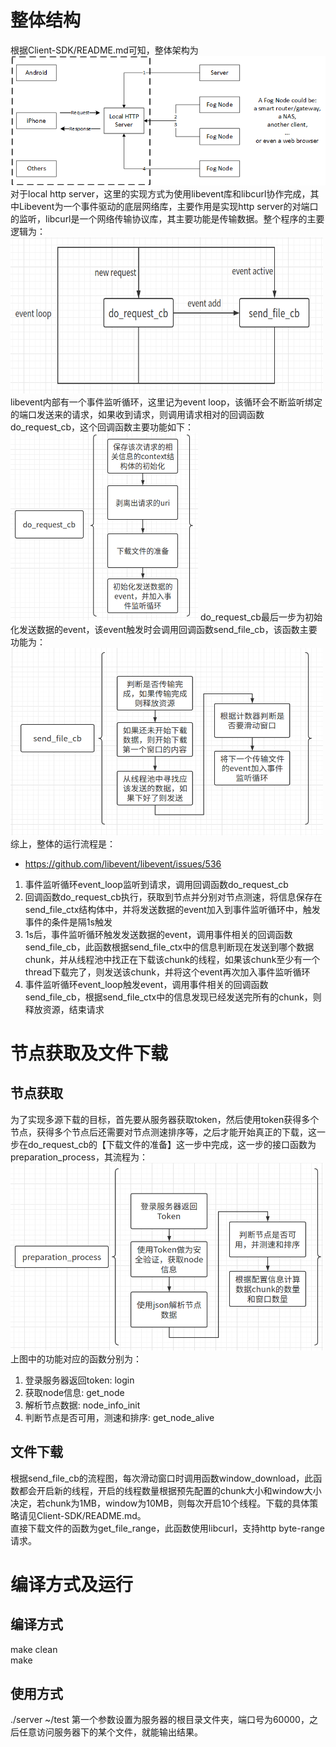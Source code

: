 # 整体结构
根据Client-SDK/README.md可知，整体架构为
![client architecture](../fig/client_architecture.png)
对于local http server，这里的实现方式为使用libevent库和libcurl协作完成，其中Libevent为一个事件驱动的底层网络库，主要作用是实现http server的对端口的监听，libcurl是一个网络传输协议库，其主要功能是传输数据。整个程序的主要逻辑为：
<img src="fig_for_doc/main.png" width = "500" height = "250"/>
libevent内部有一个事件监听循环，这里记为event loop，该循环会不断监听绑定的端口发送来的请求，如果收到请求，则调用请求相对的回调函数do_request_cb，这个回调函数主要功能如下：
<img src="fig_for_doc/do_request_cb.png" width = "300" height = "300"/>
do_request_cb最后一步为初始化发送数据的event，该event触发时会调用回调函数send_file_cb，该函数主要功能为：
<img src="fig_for_doc/send_file_cb.png" width = "500" height = "300"/>
综上，整体的运行流程是：<br>
* https://github.com/libevent/libevent/issues/536
1. 事件监听循环event_loop监听到请求，调用回调函数do_request_cb<br>
2. 回调函数do_request_cb执行，获取到节点并分别对节点测速，将信息保存在send_file_ctx结构体中，并将发送数据的event加入到事件监听循环中，触发事件的条件是隔1s触发<br>
3. 1s后，事件监听循环触发发送数据的event，调用事件相关的回调函数send_file_cb，此函数根据send_file_ctx中的信息判断现在发送到哪个数据chunk，并从线程池中找正在下载该chunk的线程，如果该chunk至少有一个thread下载完了，则发送该chunk，并将这个event再次加入事件监听循环<br>
4. 事件监听循环event_loop触发event，调用事件相关的回调函数send_file_cb，根据send_file_ctx中的信息发现已经发送完所有的chunk，则释放资源，结束请求<br>

# 节点获取及文件下载
## 节点获取
为了实现多源下载的目标，首先要从服务器获取token，然后使用token获得多个节点，获得多个节点后还需要对节点测速排序等，之后才能开始真正的下载，这一步在do_request_cb的【下载文件的准备】这一步中完成，这一步的接口函数为preparation_process，其流程为：
<img src="fig_for_doc/preparation_process.png" width = "500" height = "300"/>
上图中的功能对应的函数分别为：
1. 登录服务器返回token: login<br>
2. 获取node信息: get_node<br>
3. 解析节点数据: node_info_init<br>
4. 判断节点是否可用，测速和排序: get_node_alive<br>

## 文件下载
根据send_file_cb的流程图，每次滑动窗口时调用函数window_download，此函数都会开启新的线程，开启的线程数量根据预先配置的chunk大小和window大小决定，若chunk为1MB，window为10MB，则每次开启10个线程。下载的具体策略请见Client-SDK/README.md。<br>
直接下载文件的函数为get_file_range，此函数使用libcurl，支持http byte-range请求。


# 编译方式及运行
## 编译方式
make clean<br>
make
## 使用方式
./server ~/test
第一个参数设置为服务器的根目录文件夹，端口号为60000，之后任意访问服务器下的某个文件，就能输出结果。

